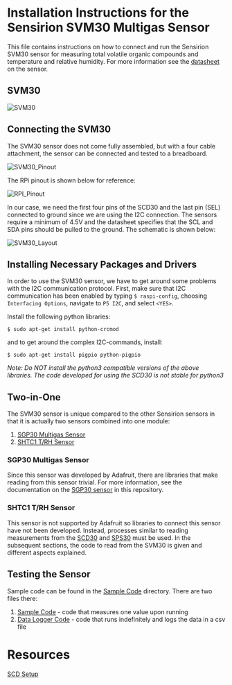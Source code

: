 # Installation Instructions for the Sensirion SVM30 Multigas Sensor
This file contains instructions on how to connect and run the Sensirion SVM30 sensor for measuring total volatile organic compounds and temperature and relative humidity. For more information see the [datasheet](https://www.sensirion.com/fileadmin/user_upload/customers/sensirion/Dokumente/0_Datasheets/Gas/Sensirion_Gas_Sensors_SVM30_Datasheet.pdf) on the sensor. 

## SVM30
![SVM30](https://cdn.sos.sk/productdata/59/fa/4fd31016/svm30-j.jpg)

## Connecting the SVM30
The SVM30 sensor does not come fully assembled, but with a four cable attachment, the sensor can be connected and tested to a breadboard. 

![SVM30_Pinout](Images/svm30_pinout.png)

The RPi pinout is shown below for reference:

![RPI_Pinout](https://docs.microsoft.com/en-us/windows/iot-core/media/pinmappingsrpi/rp2_pinout.png)

In our case, we need the first four pins of the SCD30 and the last pin (SEL) connected to ground since we are using the I2C connection. The sensors require a minimum of 4.5V and the datasheet specifies that the SCL and SDA pins should be pulled to the ground. The schematic is shown below:

![SVM30_Layout](Layouts/SVM30_bb.png)

## Installing Necessary Packages and Drivers
In order to use the SVM30 sensor, we have to get around some problems with the I2C communication protocol. First, make sure that I2C communication has been enabled by typing ```$ raspi-config```, choosing ```Interfacing Options```, navigate to ```P5 I2C```, and select ```<YES>```. 

Install the following python libraries:
```
$ sudo apt-get install python-crcmod
```
and to get around the complex I2C-commands, install:
```
$ sudo apt-get install pigpio python-pigpio
```

*Note: Do NOT install the python3 compatible versions of the above libraries. The code developed for using the SCD30 is not stable for python3*

## Two-in-One
The SVM30 sensor is unique compared to the other Sensirion sensors in that it is actually two sensors combined into one module:
1. [SGP30 Multigas Sensor](https://www.adafruit.com/product/3709)
2. [SHTC1 T/RH Sensor](https://www.sensirion.com/en/environmental-sensors/humidity-sensors/digital-humidity-sensor-for-consumer-electronics-and-iot/)

### SGP30 Multigas Sensor
Since this sensor was developed by Adafruit, there are libraries that make reading from this sensor trivial. For more information, see the documentation on the [SGP30 sensor](https://github.com/intelligent-environments-lab/bevobeacon2.0/blob/master/Setup/SGP30.md) in this repository.

### SHTC1 T/RH Sensor
This sensor is not supported by Adafruit so libraries to connect this sensor have not been developed. Instead, processes similar to reading measurements from the [SCD30](https://github.com/intelligent-environments-lab/bevobeacon2.0/blob/master/Setup/Sensirion_SCD30.md) and [SPS30](https://github.com/intelligent-environments-lab/bevobeacon2.0/blob/master/Setup/Sensirion_SPS30.md) must be used. In the subsequent sections, the code to read from the SVM30 is given and different aspects explained.

## Testing the Sensor

Sample code can be found in the [Sample Code](Sample_Code/SCD30/) directory. There are two files there:
1. [Sample Code](Sample_Code/SCD30/scd30_sample.py) - code that measures one value upon running
2. [Data Logger Code](Sample_Code/SCD30/scd30_datalogger.py) - code that runs indefinitely and logs the data in a csv file

# Resources

[SCD Setup](https://github.com/intelligent-environments-lab/bevobeacon2.0/tree/master/Setup/Sample_Code/SCD30)
